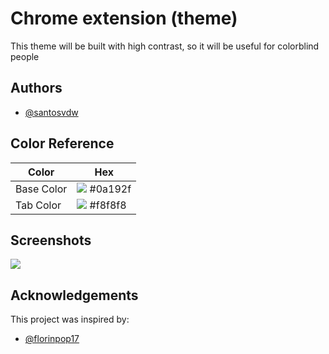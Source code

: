 
# Chrome extension (theme)

This theme will be built with high contrast, so it will be useful for colorblind people


## Authors

- [@santosvdw](https://www.github.com/santosvdw)

## Color Reference

| Color             | Hex                                                                |
| ----------------- | ------------------------------------------------------------------ |
| Base Color | <img src="https://via.placeholder.com/10/0a192f/0a192f"> #0a192f |
| Tab Color | <img src="https://via.placeholder.com/10/f8f8f8/f8f8f8"> #f8f8f8 |

## Screenshots

<img src="https://via.placeholder.com/468x300?text=App+Screenshot+Here">



## Acknowledgements

This project was inspired by:
 - [@florinpop17](https://github.com/florinpop17/app-ideas)
 
